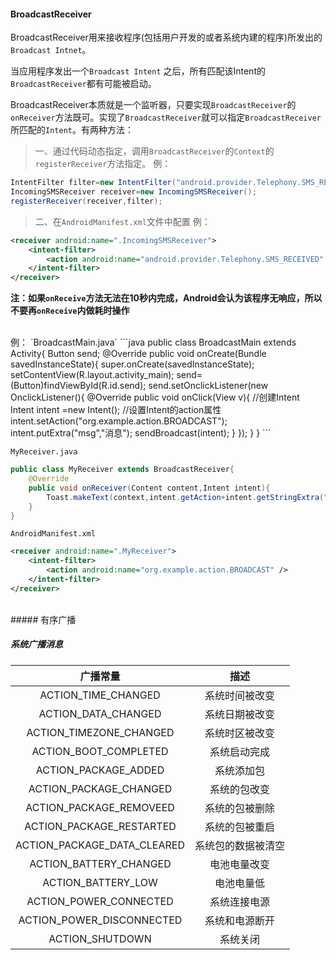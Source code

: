 #### BroadcastReceiver

BroadcastReceiver用来接收程序(包括用户开发的或者系统内建的程序)所发出的`Broadcast Intnet`。

当应用程序发出一个`Broadcast Intent` 之后，所有匹配该Intent的`BroadcastReceiver`都有可能被启动。

BroadcastReceiver本质就是一个监听器，只要实现`BroadcastReceiver`的`onReceiver`方法既可。实现了`BroadcastReceiver`就可以指定`BroadcastReceiver`所匹配的`Intent`。有两种方法：
> 一、通过代码动态指定，调用`BroadcastReceiver`的`Context`的`registerReceiver`方法指定。
例：
```java
IntentFilter filter=new IntentFilter("android.provider.Telephony.SMS_RECEIVED");
IncomingSMSReceiver receiver=new IncomingSMSReceiver();
registerReceiver(receiver,filter);
```

> 二、在`AndroidManifest.xml`文件中配置
例：
```xml
<receiver android:name=".IncomingSMSReceiver">
    <intent-filter>
        <action android:name="android.provider.Telephony.SMS_RECEIVED" />
    </intent-filter>
</receiver>
```

**注：如果`onReceive`方法无法在10秒内完成，Android会认为该程序无响应，所以不要再`onReceive`内做耗时操作**

<br>
例：
`BroadcastMain.java`
```java
public class BroadcastMain extends Activity{
    Button send;
    @Override
    public void onCreate(Bundle savedInstanceState){
        super.onCreate(savedInstanceState);
	    setContentView(R.layout.activity_main);
        send=(Button)findViewById(R.id.send);
        send.setOnclickListener(new OnclickListener(){
            @Override
            public void onClick(View v){
                //创建Intent
                Intent intent =new Intent();
                //设置Intent的action属性
                intent.setAction("org.example.action.BROADCAST");
                intent.putExtra("msg","消息");
                sendBroadcast(intent);
            }
        });
    }
}
```

`MyReceiver.java`
```java
public class MyReceiver extends BroadcastReceiver{
    @Override
    public void onReceiver(Content content,Intent intent){
        Toast.makeText(context,intent.getAction+intent.getStringExtra("msg",0)).show();
    }
}
```

`AndroidManifest.xml`
```xml
<receiver android:name=".MyReceiver">
    <intent-filter>
        <action android:name="org.example.action.BROADCAST" />
    </intent-filter>
</receiver>
```

<br>
##### 有序广播



##### 系统广播消息

|广播常量|描述|
|:--:|:---:|
|ACTION_TIME_CHANGED|系统时间被改变|
|ACTION_DATA_CHANGED|系统日期被改变|
|ACTION_TIMEZONE_CHANGED|系统时区被改变|
|ACTION_BOOT_COMPLETED|系统启动完成|
|ACTION_PACKAGE_ADDED|系统添加包|
|ACTION_PACKAGE_CHANGED|系统的包改变|
|ACTION_PACKAGE_REMOVEED|系统的包被删除|
|ACTION_PACKAGE_RESTARTED|系统的包被重启|
|ACTION_PACKAGE_DATA_CLEARED|系统包的数据被清空|
|ACTION_BATTERY_CHANGED|电池电量改变|
|ACTION_BATTERY_LOW|电池电量低|
|ACTION_POWER_CONNECTED|系统连接电源|
|ACTION_POWER_DISCONNECTED|系统和电源断开|
|ACTION_SHUTDOWN|系统关闭|